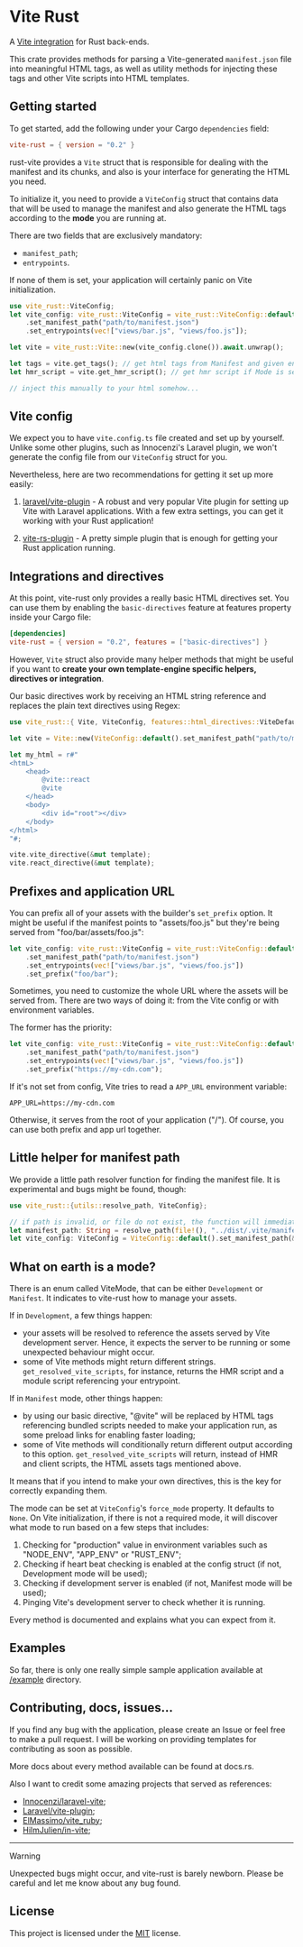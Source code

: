 # Vite Rust

A [Vite integration](https://vite.dev/guide/backend-integration) for
Rust back-ends.

This crate provides methods for parsing a Vite-generated `manifest.json` file into
meaningful HTML tags, as well as utility methods for injecting these tags and other Vite
scripts into HTML templates.

## Getting started
To get started, add the following under your Cargo `dependencies` field: 

```toml
vite-rust = { version = "0.2" } 
```

rust-vite provides a `Vite` struct that is responsible for dealing with the manifest and
its chunks, and also is your interface for generating the HTML you need.

To initialize it, you need to provide a `ViteConfig` struct that contains data that will
be used to manage the manifest and also generate the HTML tags according to the **mode** you
are running at.

There are two fields that are exclusively mandatory:
- `manifest_path`;
- `entrypoints`.

If none of them is set, your application will certainly panic on Vite initialization.

```rust
use vite_rust::ViteConfig;
let vite_config: vite_rust::ViteConfig = vite_rust::ViteConfig::default()
    .set_manifest_path("path/to/manifest.json")
    .set_entrypoints(vec!["views/bar.js", "views/foo.js"]);

let vite = vite_rust::Vite::new(vite_config.clone()).await.unwrap();

let tags = vite.get_tags(); // get html tags from Manifest and given entrypoints
let hmr_script = vite.get_hmr_script(); // get hmr script if Mode is set to Develpment. Empty string otherwise

// inject this manually to your html somehow...
```

## Vite config
We expect you to have `vite.config.ts` file created and set up by yourself. Unlike some
other plugins, such as Innocenzi's Laravel plugin, we won't generate the config file
from our `ViteConfig` struct for you.

Nevertheless, here are two recommendations for getting it set up more easily:

1. [laravel/vite-plugin](https://github.com/laravel/vite-plugin)    - A robust and very popular
Vite plugin for setting up Vite with Laravel applications. With a few extra settings,
you can get it working with your Rust application!

2. [vite-rs-plugin](./vite-rs-plugin/)  - A pretty simple plugin that is enough for getting
your Rust application running. 

## Integrations and directives
At this point, vite-rust only provides a really basic HTML directives set. You can
use them by enabling the `basic-directives` feature at features property inside your
Cargo file:

```toml
[dependencies]
vite-rust = { version = "0.2", features = ["basic-directives"] } 
```

However, `Vite` struct also provide many helper methods that might be useful if you want to
**create your own template-engine specific helpers, directives or integration**.

Our basic directives work by receiving an HTML string reference and replaces the
plain text directives using Regex:

```rust
use vite_rust::{ Vite, ViteConfig, features::html_directives::ViteDefaultDirectives };

let vite = Vite::new(ViteConfig::default().set_manifest_path("path/to/manifest.json"));

let my_html = r#"
<htmL>
    <head>
        @vite::react
        @vite
    </head>
    <body>
        <div id="root"></div>
    </body>
</html>
"#;

vite.vite_directive(&mut template);
vite.react_directive(&mut template);
```

## Prefixes and application URL
You can prefix all of your assets with the builder's `set_prefix` option. It might be
useful if the manifest points to "assets/foo.js" but they're being served from
"foo/bar/assets/foo.js":

```rust
let vite_config: vite_rust::ViteConfig = vite_rust::ViteConfig::default()
    .set_manifest_path("path/to/manifest.json")
    .set_entrypoints(vec!["views/bar.js", "views/foo.js"])
    .set_prefix("foo/bar");
```

Sometimes, you need to customize the whole URL where the assets will be served from.
There are two ways of doing it: from the Vite config or with environment variables.

The former has the priority:
```rust
let vite_config: vite_rust::ViteConfig = vite_rust::ViteConfig::default()
    .set_manifest_path("path/to/manifest.json")
    .set_entrypoints(vec!["views/bar.js", "views/foo.js"])
    .set_prefix("https://my-cdn.com");
```

If it's not set from config, Vite tries to read a `APP_URL` environment variable:
```
APP_URL=https://my-cdn.com
```

Otherwise, it serves from the root of your application ("/"). Of course, you can use both prefix
and app url together.

## Little helper for manifest path
We provide a little path resolver function for finding the manifest file.
It is experimental and bugs might be found, though:

```rust
use vite_rust::{utils::resolve_path, ViteConfig};

// if path is invalid, or file do not exist, the function will immediatly panic
let manifest_path: String = resolve_path(file!(), "../dist/.vite/manifest.json");
let vite_config: ViteConfig = ViteConfig::default().set_manifest_path(&manifest_path);
```

## What on earth is a mode?
There is an enum called ViteMode, that can be either `Development` or `Manifest`.
It indicates to vite-rust how to manage your assets.

If in `Development`, a few things happen:
- your assets will be resolved to reference the assets served by Vite development server.
Hence, it expects the server to be running or some unexpected behaviour might occur.
- some of Vite methods might return different strings. `get_resolved_vite_scripts`, for instance,
returns the HMR script and a module script referencing your entrypoint.

If in `Manifest` mode, other things happen:
- by using our basic directive, "@vite" will be replaced by HTML tags referencing bundled scripts
needed to make your application run, as some preload links for enabling faster loading;
- some of Vite methods will conditionally return different output according to this option. `get_resolved_vite_scripts`
will return, instead of HMR and client scripts, the HTML assets tags mentioned above.

It means that if you intend to make your own directives, this is the key for correctly
expanding them.

The mode can be set at `ViteConfig`'s `force_mode` property. It defaults to `None`. On Vite initialization,
if there is not a required mode, it will discover what mode to run based on a few steps that includes:

1. Checking for "production" value in environment variables such as "NODE_ENV", "APP_ENV" or "RUST_ENV";
2. Checking if heart beat checking is enabled at the config struct (if not, Development mode will be used);
3. Checking if development server is enabled (if not, Manifest mode will be used);
4. Pinging Vite's development server to check whether it is running.

Every method is documented and explains what you can expect from it.

## Examples
So far, there is only one really simple sample application available at [/example](./example/) directory.

## Contributing, docs, issues...
If you find any bug with the application, please create an Issue or feel free to make a pull request.
I will be working on providing templates for contributing as soon as possible.

More docs about every method available can be found at docs.rs.

Also I want to credit some amazing projects that served as references:

- [Innocenzi/laravel-vite](https://github.com/innocenzi);
- [Laravel/vite-plugin](https://github.com/laravel/vite-plugin);
- [ElMassimo/vite_ruby](https://github.com/ElMassimo/vite_ruby);
- [HilmJulien/in-vite](https://github.com/HiImJulien/in-vite);
---

> [!WARNING]
> Unexpected bugs might occur, and vite-rust is barely newborn. Please
> be careful and let me know about any bug found.

## License
This project is licensed under the [MIT](./LICENSE) license.
